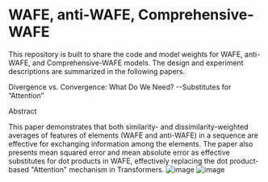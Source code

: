 # WAFE, anti-WAFE, Comprehensive-WAFE

This repository is built to share the code and model weights for WAFE, anti-WAFE, and Comprehensive-WAFE models.
The design and experiment descriptions are summarized in the following papers.

Divergence vs. Convergence: What Do We Need?
--Substitutes for “Attention”

Abstract

This paper demonstrates that both similarity- and dissimilarity-weighted averages of features of elements (WAFE and anti-WAFE) in a sequence are effective for exchanging information among the elements. The paper also presents mean squared error and mean absolute error as effective substitutes for dot products in WAFE, effectively replacing the dot product-based "Attention" mechanism in Transformers.
![image](https://github.com/user-attachments/assets/b50f09bb-14c0-4770-945d-ea9f768e1ec8)
![image](https://github.com/user-attachments/assets/6413b62a-7a05-43a2-9354-40d60684d5cc)



